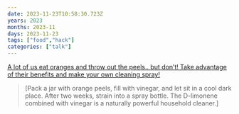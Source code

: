 ```yaml
---
date: 2023-11-23T10:58:30.723Z
years: 2023
months: 2023-11
days: 2023-11-23
tags: ["food","hack"]
categories: ["talk"]
---
```

[A lot of us eat oranges and throw out the peels.. but don’t! Take advantage of their benefits and make your own cleaning spray!](https://www.instagram.com/reel/Cz92ie_vlqK/)

> [Pack a jar with orange peels, fill with vinegar, and let sit in a cool dark place. After two weeks, strain into a spray bottle. The D-limonene combined with vinegar is a naturally powerful household cleaner.]

